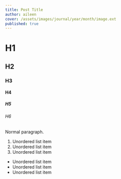```yaml
---
title: Post Title
author: aileen
cover: /assets/images/journal/year/month/image.ext
published: true
---
```



# H1

## H2

### H3

#### H4

##### H5

###### H6

Normal paragraph.

1. Unordered list item
2. Unordered list item
3. Unordered list item

* Unordered list item
* Unordered list item
* Unordered list item